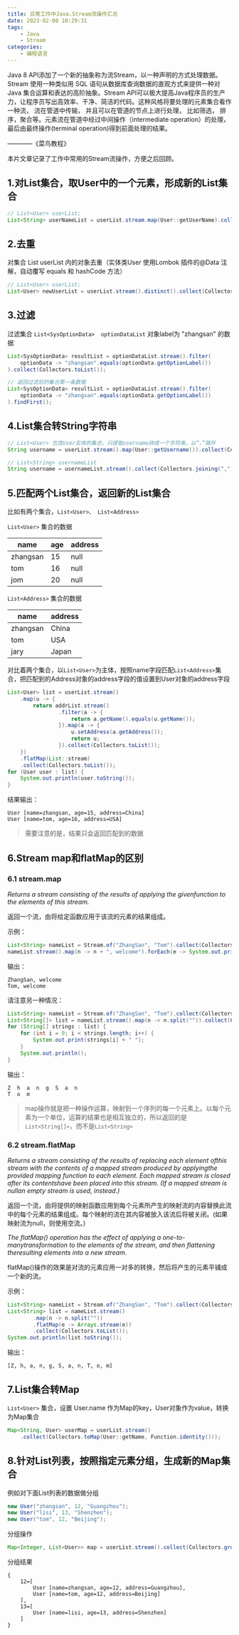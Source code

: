 ```yaml
---
title: 日常工作中Java.Stream流操作汇总
date: 2023-02-08 10:29:31
tags:
	- Java
	- Stream
categories:
	- 编程语言
---
```



Java 8 API添加了一个新的抽象称为流Stream，以一种声明的方式处理数据。Stream 使用一种类似用 SQL 语句从数据库查询数据的直观方式来提供一种对 Java 集合运算和表达的高阶抽象。Stream API可以极大提高Java程序员的生产力，让程序员写出高效率、干净、简洁的代码。这种风格将要处理的元素集合看作一种流， 流在管道中传输， 并且可以在管道的节点上进行处理， 比如筛选， 排序，聚合等。元素流在管道中经过中间操作（intermediate operation）的处理，最后由最终操作(terminal operation)得到前面处理的结果。    

————《菜鸟教程》

本片文章记录了工作中常用的Stream流操作，方便之后回顾。

<!-- more -->

## 1.对List<User>集合，取User中的一个元素，形成新的List<String>集合

```java
// List<User> userList;
List<String> userNameList = userList.stream.map(User::getUserName).collect(Collectors.toList);
```

## 2.去重

对集合 List<User> userList 内的对象去重（实体类User 使用Lombok 插件的@Data 注解，自动覆写 equals 和 hashCode 方法）
```java
// List<User> userList;
List<User> newUserList = userList.stream().distinct().collect(Collectors.toList());
```

## 3.过滤

过滤集合 `List<SysOptionData>  optionDataList` 对象label为 "zhangsan" 的数据
```java
List<SysOptionData> resultList = optionDataList.stream().filter(
	optionData -> "zhangsan".equals(optionData.getOptionLabel())
).collect(Collectors.toList());

// 返回过滤后的集合第一条数据
List<SysOptionData> resultList = optionDataList.stream().filter(
	optionData -> "zhangsan".equals(optionData.getOptionLabel())
).findFirst(); 
```

## 4.List集合转String字符串

```java
// List<User> 包含User实体的集合，只提取username拼成一个字符串，以“，”隔开
String username = userList.stream().map(User::getUsername()).collect(Collectors.joining(","));  

// List<String> usernameList
String username = usernameList.stream().collect(Collectors.joining(","));   
```

## 5.匹配两个List集合，返回新的List集合

比如有两个集合，`List<User>、 List<Address>`

`List<User>` 集合的数据

|  name   | age  | address |
|  ----  | ----  | ---- |
| zhangsan  | 15 | null |
| tom  | 16 | null |
| jom  | 20 | null |


`List<Address>` 集合的数据

|  name   | address  | 
|  ----  | ----  | 
| zhangsan  | China | 
| tom  | USA |
| jary  | Japan |

对比着两个集合，以`List<User>`为主体，按照name字段匹配`List<Address>`集合，把匹配到的Address对象的address字段的值设置到User对象的address字段

```java
List<User> list = userList.stream()
	.map(u -> {
		return addrList.stream()
				.filter(a -> {
					return a.getName().equals(u.getName());
				}).map(a -> {
					u.setAddress(a.getAddress());
					return u;
				}).collect(Collectors.toList());
	})
	.flatMap(List::stream)
	.collect(Collectors.toList());
for (User user : list) {
	System.out.println(user.toString());
}
```

结果输出：

```
User [name=zhangsan, age=15, address=China]
User [name=tom, age=16, address=USA]
```

> 需要注意的是，结果只会返回匹配到的数据

## 6.Stream map和flatMap的区别

### 6.1 stream.map

*Returns a stream consisting of the results of applying the givenfunction to the elements of this stream.*

返回一个流，由将给定函数应用于该流的元素的结果组成。

示例：

```java
List<String> nameList = Stream.of("ZhangSan", "Tom").collect(Collectors.toList());
nameList.stream().map(n -> n + ", welcome").forEach(e -> System.out.println(e));
```

输出：

```
ZhangSan, welcome
Tom, welcome
```

请注意另一种情况：

```java
List<String> nameList = Stream.of("ZhangSan", "Tom").collect(Collectors.toList());
List<String[]> list = nameList.stream().map(n -> n.split("")).collect(Collectors.toList());
for (String[] strings : list) {
	for (int i = 0; i < strings.length; i++) {
		System.out.print(strings[i] + " ");
	}
	System.out.println();
}
```

输出：

```
Z  h  a  n  g  S  a  n  
T  o  m  
```

> map操作就是把一种操作运算，映射到一个序列的每一个元素上。以每个元素为一个单位，运算的结果也是相互独立的，所以返回的是`List<String[]>`，而不是`List<String>`

### 6.2 stream.flatMap

*Returns a stream consisting of the results of replacing each element ofthis stream with the contents of a mapped stream produced by applyingthe provided mapping function to each element.  Each mapped stream is closed after its contentshave been placed into this stream.  (If a mapped stream is nullan empty stream is used, instead.)*

返回一个流，由将提供的映射函数应用到每个元素所产生的映射流的内容替换此流中的每个元素的结果组成。每个映射的流在其内容被放入该流后将被关闭。(如果映射流为null，则使用空流。)

*The flatMap() operation has the effect of applying a one-to-manytransformation to the elements of the stream, and then flattening theresulting elements into a new stream.*

flatMap()操作的效果是对流的元素应用一对多的转换，然后将产生的元素平铺成一个新的流。

示例：

```java
List<String> nameList = Stream.of("ZhangSan", "Tom").collect(Collectors.toList());
List<String> list = nameList.stream()
		.map(n -> n.split(""))
		.flatMap(e -> Arrays.stream(e))
		.collect(Collectors.toList());
System.out.println(list.toString());
```

输出：

```
[Z, h, a, n, g, S, a, n, T, o, m]
```

## 7.List集合转Map

`List<User>` 集合，设置 User.name 作为Map的key，User对象作为value，转换为Map集合

```java
Map<String, User> userMap = userList.stream()
	.collect(Collectors.toMap(User::getName, Function.identity()));

```

## 8.针对List列表，按照指定元素分组，生成新的Map集合

例如对下面List列表的数据做分组

```java
new User("zhangsan", 12, "Guangzhou");
new User("lisi", 13, "Shenzhen");
new User("tom", 12, "Beijing");
```

分组操作

```java
Map<Integer, List<User>> map = userList.stream().collect(Collectors.groupingBy(User::getAge));
```

分组结果

```
{
	12=[
		User [name=zhangsan, age=12, address=Guangzhou], 
		User [name=tom, age=12, address=Beijing]
	], 
	13=[
		User [name=lisi, age=13, address=Shenzhen]
	]
}
```